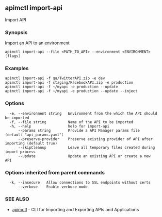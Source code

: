 ## apimctl import-api

Import API

### Synopsis


Import an API to an environment

```
apimctl import-api --file <PATH_TO_API> --environment <ENVIRONMENT> [flags]
```

### Examples

```
apimctl import-api -f qa/TwitterAPI.zip -e dev
apimctl import-api -f staging/FacebookAPI.zip -e production
apimctl import-api -f ~/myapi -e production --update
apimctl import-api -f ~/myapi -e production --update --inject
```

### Options

```
  -e, --environment string   Environment from the which the API should be imported
  -f, --file string          Name of the API to be imported
  -h, --help                 help for import-api
      --params string        Provide a API Manager params file (default "api_params.yaml")
      --preserve-provider    Preserve existing provider of API after importing (default true)
      --skipCleanup          Leave all temporary files created during import process
      --update               Update an existing API or create a new API
```

### Options inherited from parent commands

```
  -k, --insecure   Allow connections to SSL endpoints without certs
      --verbose    Enable verbose mode
```

### SEE ALSO
* [apimctl](apimctl.md)	 - CLI for Importing and Exporting APIs and Applications

